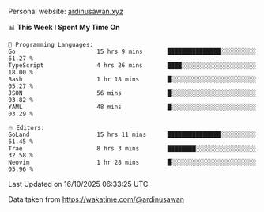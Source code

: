 Personal website: [ardinusawan.xyz](https://ardinusawan.xyz)

<!--START_SECTION:waka-->
📊 **This Week I Spent My Time On** 

```text
💬 Programming Languages: 
Go                       15 hrs 9 mins       ███████████████░░░░░░░░░░   61.27 % 
TypeScript               4 hrs 26 mins       ████░░░░░░░░░░░░░░░░░░░░░   18.00 % 
Bash                     1 hr 18 mins        █░░░░░░░░░░░░░░░░░░░░░░░░   05.27 % 
JSON                     56 mins             █░░░░░░░░░░░░░░░░░░░░░░░░   03.82 % 
YAML                     48 mins             █░░░░░░░░░░░░░░░░░░░░░░░░   03.29 % 

🔥 Editors: 
GoLand                   15 hrs 11 mins      ███████████████░░░░░░░░░░   61.45 % 
Trae                     8 hrs 3 mins        ████████░░░░░░░░░░░░░░░░░   32.58 % 
Neovim                   1 hr 28 mins        █░░░░░░░░░░░░░░░░░░░░░░░░   05.96 % 
```


 Last Updated on 16/10/2025 06:33:25 UTC
<!--END_SECTION:waka-->
Data taken from https://wakatime.com/@ardinusawan
